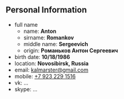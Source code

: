 ## Personal Information
+ full name
  + name: __Anton__
  + sirname: __Romankov__
  + middle name: __Sergeevich__
  + origin: __Романьков Антон Сергеевич__
+ birth date: __10/18/1986__
+ location: __Novosibirsk, Russia__
+ email: kalmarster@gmail.com
+ mobile: [+7 923 229 1516](tel:+79232291516)
+ vk: ...
+ skype: ...